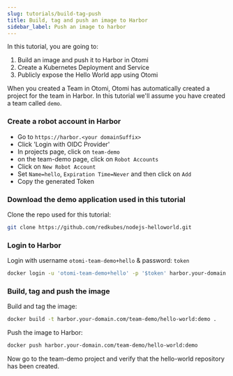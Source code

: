 ```yaml
---
slug: tutorials/build-tag-push
title: Build, tag and push an image to Harbor
sidebar_label: Push an image to harbor
---
```


In this tutorial, you are going to:

1. Build an image and push it to Harbor in Otomi
2. Create a Kubernetes Deployment and Service
3. Publicly expose the Hello World app using Otomi

When you created a Team in Otomi, Otomi has automatically created a project for the team in Harbor. In this tutorial we'll assume you have created a team called `demo`.

### Create a robot account in Harbor

- Go to `https://harbor.<your domainSuffix>`
- Click 'Login with OIDC Provider'
- In projects page, click on `team-demo`
- on the team-demo page, click on `Robot Accounts`
- Click on `New Robot Account`
- Set `Name=hello`, `Expiration Time=Never` and then click on `Add`
- Copy the generated Token

### Download the demo application used in this tutorial

Clone the repo used for this tutorial:

```bash
git clone https://github.com/redkubes/nodejs-helloworld.git
```

### Login to Harbor

Login with username `otomi-team-demo+hello` & password: `token`

```bash
docker login -u 'otomi-team-demo+hello' -p '$token' harbor.your-domain.com
```

### Build, tag and push the image

Build and tag the image:

```bash
docker build -t harbor.your-domain.com/team-demo/hello-world:demo .
```

Push the image to Harbor:

```bash
docker push harbor.your-domain.com/team-demo/hello-world:demo
```

Now go to the team-demo project and verify that the hello-world repository has been created.
